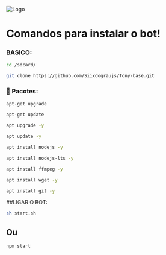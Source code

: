 ![Logo](https://files.catbox.moe/o2wroe.jpg)

# Comandos para instalar o bot!

### BASICO:

```bash
cd /sdcard/
```
```bash
git clone https://github.com/Siixdograujs/Tony-base.git
```

### 🔧 Pacotes:

```bash
apt-get upgrade
```
```bash
apt-get update
```
```bash
apt upgrade -y
```
```bash
apt update -y
```
```bash
apt install nodejs -y
```
```bash
apt install nodejs-lts -y
```
```bash
apt install ffmpeg -y
```
```bash
apt install wget -y
```
```bash
apt install git -y
```
##LIGAR O BOT:
```bash
sh start.sh
```
## Ou

```bash
npm start
```
